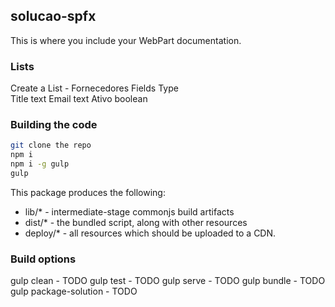 ## solucao-spfx

This is where you include your WebPart documentation.

### Lists

Create a List - Fornecedores
Fields          Type       
Title           text
Email           text
Ativo           boolean

### Building the code

```bash
git clone the repo
npm i
npm i -g gulp
gulp
```

This package produces the following:

* lib/* - intermediate-stage commonjs build artifacts
* dist/* - the bundled script, along with other resources
* deploy/* - all resources which should be uploaded to a CDN.

### Build options

gulp clean - TODO
gulp test - TODO
gulp serve - TODO
gulp bundle - TODO
gulp package-solution - TODO
